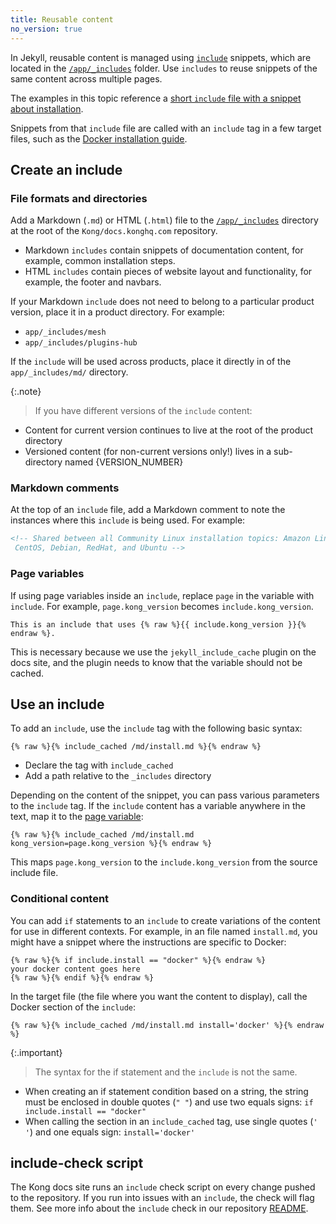 ```yaml
---
title: Reusable content
no_version: true
---
```


In Jekyll, reusable content is managed using [`include`](https://jekyllrb.com/docs/includes/)
snippets, which are located in the [`/app/_includes`](https://github.com/Kong/docs.konghq.com/tree/main/app/_includes)
folder. Use `includes` to reuse snippets of the same content across multiple
pages.

The examples in this topic reference a [short `include` file with a snippet about installation](https://github.com/Kong/docs.konghq.com/blob/main/app/_includes/md/enterprise/install.md).

Snippets from that `include` file are called with an `include` tag in a few
target files, such as the
[Docker installation guide](https://github.com/Kong/docs.konghq.com/blob/main/app/enterprise/2.5.x/deployment/installation/docker.md).

## Create an include

### File formats and directories

Add a Markdown (`.md`) or HTML (`.html`) file to the [`/app/_includes`](https://github.com/Kong/docs.konghq.com/tree/main/app/_includes) directory at the root of the `Kong/docs.konghq.com` repository.

* Markdown `includes` contain snippets of documentation content, for example, common installation steps.
* HTML `includes` contain pieces of website layout and functionality, for
example, the footer and navbars.

If your Markdown `include` does not need to belong to a particular product version, place it in a product directory. For example:

- `app/_includes/mesh`
- `app/_includes/plugins-hub`

If the `include` will be used across products, place it directly in of the
`app/_includes/md/` directory.

{:.note}
> If you have different versions of the `include` content:
- Content for current version continues to live at the root of the product directory
- Versioned content (for non-current versions only!) lives in a sub-directory named {VERSION_NUMBER}

### Markdown comments

At the top of an `include` file, add a Markdown comment to note the instances
where this `include` is being used. For example:

```md
<!-- Shared between all Community Linux installation topics: Amazon Linux,
 CentOS, Debian, RedHat, and Ubuntu -->
```

### Page variables
If using page variables inside an `include`, replace `page` in the variable with
`include`. For example, `page.kong_version` becomes `include.kong_version`.

```
This is an include that uses {% raw %}{{ include.kong_version }}{% endraw %}.
```

This is necessary because we use the `jekyll_include_cache` plugin on the docs
site, and the plugin needs to know that the variable should not be cached.

## Use an include

To add an `include`, use the `include` tag with the following basic syntax:

```
{% raw %}{% include_cached /md/install.md %}{% endraw %}
```

* Declare the tag with `include_cached`
* Add a path relative to the `_includes` directory

Depending on the content of the snippet, you can pass various parameters to the `include` tag. If the `include` content has a variable anywhere in the text, map it to the [page variable](#page-variables):

```
{% raw %}{% include_cached /md/install.md kong_version=page.kong_version %}{% endraw %}
```

This maps `page.kong_version` to the `include.kong_version` from the source include file.


### Conditional content

You can add `if` statements to an `include` to create
variations of the content for use in different contexts. For example, in an
file named `install.md`, you might have a snippet where the instructions are
specific to Docker:

```liquid
{% raw %}{% if include.install == "docker" %}{% endraw %}
your docker content goes here
{% raw %}{% endif %}{% endraw %}
```

In the target file (the file where you want the content to display), call the
Docker section of the `include`:

```
{% raw %}{% include_cached /md/install.md install='docker' %}{% endraw %}
```

{:.important}
> The syntax for the if statement and the `include` is not the same.
* When creating an if statement condition based on a string, the string must be
enclosed in double quotes (`" "`) and use two equals signs: `if include.install == "docker"`
* When calling the section in an `include_cached` tag, use single quotes (`' '`) and one equals sign: `install='docker'`


## include-check script

The Kong docs site runs an `include` check script on every change pushed to the repository. If you run into issues with an `include`, the check will flag them. See more info about the `include` check in our repository [README](https://github.com/Kong/docs.konghq.com/#include-check).
